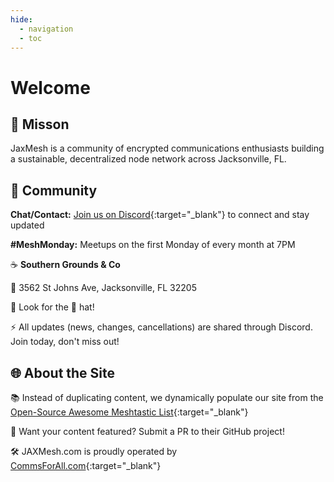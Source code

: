 ```yaml
---
hide:
  - navigation
  - toc
---
```


# Welcome

## 🎯 Misson

JaxMesh is a community of encrypted communications enthusiasts building a sustainable, decentralized node network across Jacksonville, FL.

## 🤝 Community

__Chat/Contact:__ [Join us on Discord](https://discord.gg/86uf2wTMwq){:target="_blank"} to connect and stay updated

__\#MeshMonday:__ Meetups on the first Monday of every month at 7PM

☕ __Southern Grounds & Co__

📍 3562 St Johns Ave, Jacksonville, FL 32205

🧢 Look for the 🐼 hat!

⚡ All updates (news, changes, cancellations) are shared through Discord. Join today, don't miss out!

## 🌐 About the Site

📚 Instead of duplicating content, we dynamically populate our site from the [Open-Source Awesome Meshtastic List](https://github.com/ShakataGaNai/awesome-meshtastic/){:target="_blank"}

💬 Want your content featured? Submit a PR to their GitHub project!

🛠️ JAXMesh.com is proudly operated by [CommsForAll.com](https://commsforall.com/){:target="_blank"}

